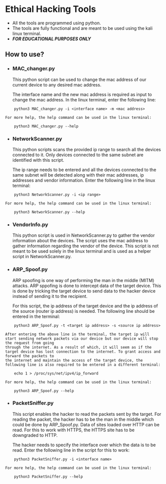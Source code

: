 # Ethical Hacking Tools
- All the tools are programmed using python.
- The tools are fully functional and are meant to be used using the kali linux terminal.
- ***FOR EDUCATIONAL PURPOSES ONLY***


## How to use?


 - ### MAC_changer.py

    This python script can be used to change the mac address of our current device to any desired mac address.

    The interface name and the new mac address is required as input to change the mac address.
    In the linux terminal, enter the following line:
```
    python3 MAC_changer.py -i <interface name> -m <mac address>
```
    For more help, the help command can be used in the linux terminal:
```
    python3 MAC_changer.py --help
```    


 - ### NetworkScanner.py

    This python scripts scans the provided ip range to search all the devices connected to it. Only devices connected to the same subnet are identified with this script. 

    The ip range needs to be entered and all the devices connected to the same subnet will be detected along with their mac addresses, ip addresses and vendor information.
    Enter the following line in the linux terminal:
```
    python3 NetworkScanner.py -i <ip range>
```
    For more help, the help command can be used in the linux terminal:
```
    python3 NetworkScanner.py --help
```    


 - ### VendorInfo.py

    This python script is used in NetworkScanner.py to gather the vendor information about the devices. The script uses the mac address to gather information regarding the vendor of the device.
    This script is not meant to be used solely in the linux terminal and is used as a helper script in NetworkScanner.py.



 - ### ARP_Spoof.py

    ARP spoofing is one way of performing the man in the middle (MITM) attacks. ARP sppofing is done to intercept data of the target device. This is done by tricking the target device to send data to the hacker device instead of sending it to the recipient.

    For this script, the ip address of the target device and the ip address of the source (router ip address) is needed. The following line should be entered in the terminal:
```
    python3 ARP_Spoof.py -t <target ip address> -s <source ip address>
```
    After entering the above line in the terminal, the target ip will start sending network packets via our device but our device will stop the request from going  
    through the internet. As a result of which, it will seem as if the target device has lost connection to the internet. To grant access and forward the packets to 
    the internet and maintain the access of the target device, the following line is also required to be entered in a different terminal:
```
    echo 1 > /proc/sys/net/ipv4/ip_forward
```

    For more help, the help command can be used in the linux terminal:
```
    python3 ARP_Spoof.py --help
``` 


 - ### PacketSniffer.py

    This script enables the hacker to read the packets sent by the target. For reading the packet, the hacker has to be the man in the middle which could be done by 
    ARP_Spoof.py. Data of sites loaded over HTTP can be read. For this to work with HTTPS, the HTTPS site has to be downgraded to HTTP.

    The hacker needs to specify the interface over which the data is to be read. Enter the following line in the script for this to work:
```
    python3 PacketSniffer.py -i <interface name>
```

    For more help, the help command can be used in the linux terminal:
```
    python3 PacketSniffer.py --help
``` 
